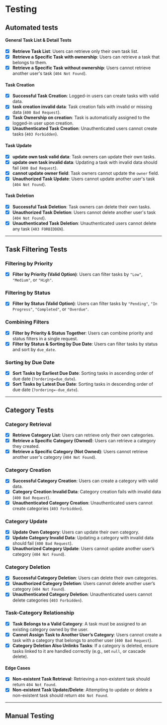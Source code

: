 # Testing

## Automated tests

#### General Task List & Detail Tests

- [x] **Retrieve Task List**: Users can retrieve only their own task list.
- [x] **Retrieve a Specific Task with ownership**: Users can retrieve a task that belongs to them.
- [x] **Retrieve a Specific Task without ownership**: Users cannot retrieve another user's task (`404 Not Found`).

#### Task Creation

- [x] **Successful Task Creation**: Logged-in users can create tasks with valid data.
- [x] **task creation invalid data**: Task creation fails with invalid or missing data (`400 Bad Request`).
- [x] **Task Ownership on creation**: Task is automatically assigned to the logged-in user upon creation.
- [x] **Unauthenticated Task Creation**: Unauthenticated users cannot create tasks (`403 Forbidden`).

#### Task Update

- [x] **update own task valid data**: Task owners can update their own tasks.
- [x] **update own task invalid data**: Updating a task with invalid data should fail (`400 Bad Request`).
- [x] **cannot update owner field**: Task owners cannot update the `owner` field.
- [x] **Unauthorized Task Update**: Users cannot update another user's task (`404 Not Found`).

#### Task Deletion

- [x] **Successful Task Deletion**: Task owners can delete their own tasks.
- [x] **Unauthorized Task Deletion**: Users cannot delete another user's task (`404 Not Found`).
- [x] **Unauthenticated Task Deletion**: Unauthenticated users cannot delete any task (`403 FORBIDDEN`).

---

## Task Filtering Tests

### Filtering by Priority

- [x] **Filter by Priority (Valid Option)**: Users can filter tasks by `"Low"`, `"Medium"`, or `"High"`.

### Filtering by Status

- [x] **Filter by Status (Valid Option)**: Users can filter tasks by `"Pending"`, `"In Progress"`, `"Completed"`, or `"Overdue"`.

### Combining Filters

- [x] **Filter by Priority & Status Together**: Users can combine priority and status filters in a single request.
- [x] **Filter by Status & Sorting by Due Date**: Users can filter tasks by status and sort by `due_date`.

### Sorting by Due Date

- [x] **Sort Tasks by Earliest Due Date**: Sorting tasks in ascending order of due date (`?ordering=due_date`).
- [x] **Sort Tasks by Latest Due Date**: Sorting tasks in descending order of due date (`?ordering=-due_date`).

---

## Category Tests

### Category Retrieval

- [x] **Retrieve Category List**: Users can retrieve only their own categories.
- [x] **Retrieve a Specific Category (Owned)**: Users can retrieve a category they created.
- [x] **Retrieve a Specific Category (Not Owned)**: Users cannot retrieve another user's category (`404 Not Found`).

### Category Creation

- [x] **Successful Category Creation**: Users can create a category with valid data.
- [x] **Category Creation Invalid Data**: Category creation fails with invalid data (`400 Bad Request`).
- [x] **Unauthenticated Category Creation**: Unauthenticated users cannot create categories (`403 Forbidden`).

### Category Update

- [x] **Update Own Category**: Users can update their own category.
- [x] **Update Category Invalid Data**: Updating a category with invalid data should fail (`400 Bad Request`).
- [x] **Unauthorized Category Update**: Users cannot update another user’s category (`404 Not Found`).

### Category Deletion

- [x] **Successful Category Deletion**: Users can delete their own categories.
- [x] **Unauthorized Category Deletion**: Users cannot delete another user’s category (`404 Not Found`).
- [x] **Unauthenticated Category Deletion**: Unauthenticated users cannot delete categories (`403 Forbidden`).

### Task-Category Relationship

- [x] **Task Belongs to a Valid Category**: A task must be assigned to an existing category owned by the user.
- [x] **Cannot Assign Task to Another User’s Category**: Users cannot create a task with a category that belongs to another user (`400 Bad Request`).
- [x] **Category Deletion Also Unlinks Tasks**: If a category is deleted, ensure tasks linked to it are handled correctly (e.g., set `null`, or cascade delete).

#### Edge Cases

- [x] **Non-existent Task Retrieval**: Retrieving a non-existent task should return `404 Not Found`.
- [x] **Non-existent Task Update/Delete**: Attempting to update or delete a non-existent task should return `404 Not Found`.

---

## Manual Testing
